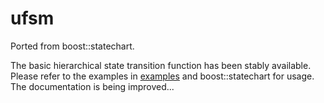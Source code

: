 # ufsm
Ported from boost::statechart.

The basic hierarchical state transition function has been stably available.
Please refer to the examples in [examples](examples) and boost::statechart for usage. The documentation is being improved...
